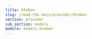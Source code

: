 ```yaml
---
title: btoken
slug: /read-the-docs/provider/btoken
section: provider
sub_section: models
module: models.btoken
---
```

